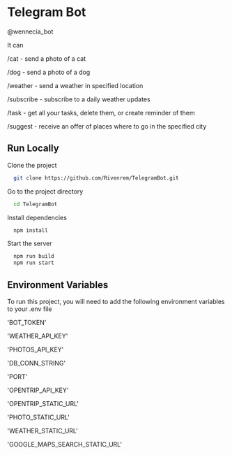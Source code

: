 
# Telegram Bot

@wennecia_bot

It can 

/cat - send a photo of a cat

/dog - send a photo of a dog

/weather - send a weather in specified location

/subscribe - subscribe to a daily weather updates

/task - get all your tasks, delete them, or create reminder of them

/suggest - receive an offer of places where to go in the specified city 




## Run Locally

Clone the project

```bash
  git clone https://github.com/Rivenrem/TelegramBot.git
```

Go to the project directory

```bash
  cd TelegramBot
```

Install dependencies

```bash
  npm install
```

Start the server

```bash
  npm run build
  npm run start
```


## Environment Variables

To run this project, you will need to add the following environment variables to your .env file

'BOT_TOKEN'

'WEATHER_API_KEY' 

'PHOTOS_API_KEY'

'DB_CONN_STRING'

'PORT'

'OPENTRIP_API_KEY'

'OPENTRIP_STATIC_URL'

'PHOTO_STATIC_URL'

'WEATHER_STATIC_URL'

'GOOGLE_MAPS_SEARCH_STATIC_URL'
